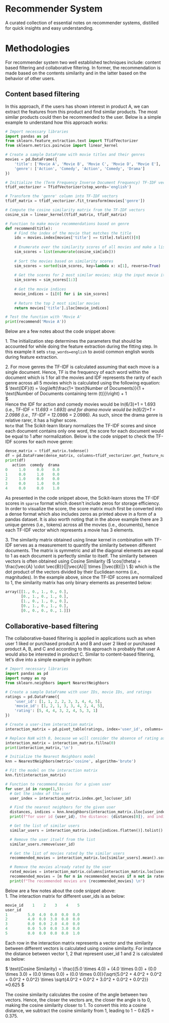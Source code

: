# Recommender System
A curated collection of essential notes on recommender systems, distilled for quick insights and easy understanding.

# Methodologies
For recommender system two well established techniques include: content based filtering and collaborative filtering. In former, the recommendation is made based on the contents similarity and in the latter based on the behavior of other users.

## Content based filtering
In this approach, if the users has shown interest in product A, we can extract the features from this product and find similar products. The most similar products could then be recommended to the user. Below is a simple example to understand how this approach works:

```python
# Import necessary libraries
import pandas as pd
from sklearn.feature_extraction.text import TfidfVectorizer
from sklearn.metrics.pairwise import linear_kernel

# Create a sample DataFrame with movie titles and their genres
movies = pd.DataFrame({
    'title': ['Movie A', 'Movie B', 'Movie C', 'Movie D', 'Movie E'],
    'genre': ['Action', 'Comedy', 'Action', 'Comedy', 'Drama']
})

# Initialize the (Term Frequency Inverse Document Frequency) TF-IDF vectorizer and remove English stop words
tfidf_vectorizer = TfidfVectorizer(stop_words='english')

# Transform the 'genre' column into TF-IDF vectors
tfidf_matrix = tfidf_vectorizer.fit_transform(movies['genre'])

# Compute the cosine similarity matrix from the TF-IDF vectors
cosine_sim = linear_kernel(tfidf_matrix, tfidf_matrix)

# Function to make movie recommendations based on genre
def recommend(title):
    # Find the index of the movie that matches the title
    idx = movies.index[movies['title'] == title].tolist()[0]
    
    # Enumerate over the similarity scores of all movies and make a list
    sim_scores = list(enumerate(cosine_sim[idx]))
    
    # Sort the movies based on similarity scores
    sim_scores = sorted(sim_scores, key=lambda x: x[1], reverse=True)
    
    # Get the scores for 2 most similar movies; skip the input movie itself (hence [1:3])
    sim_scores = sim_scores[1:3]
    
    # Get the movie indices
    movie_indices = [i[0] for i in sim_scores]
    
    # Return the top 2 most similar movies
    return movies['title'].iloc[movie_indices]

# Test the function with 'Movie A'
print(recommend('Movie A'))
```
Below are a few notes about the code snippet above:   

1\. The initialization step determines the parameters that should be accounted for while doing the feature extraction during the fitting step. In this example it sets `stop_words=english` to avoid common english words during feature extraction.

2\. For move genres the TF-IDF is calculated assuming that each move is a single document. Hence, TF is the frequency of each word within the document which is 1 for all the movies and IDF represents the rarity of each genre across all 5 movies which is calculated using the following equation:    
$
\text{IDF}(t) = \log\left(\frac{1+ \text{Number of Documents}}{1 + \text{Number of Documents containing term \(t\)}}\right) + 1   
$   
Hence the IDF for action and comedy movies would be ln(6/3)+1 = 1.693 (i.e., TF-IDF = 1*1.693 = 1.693) and for drama movie would be ln(6/2)+1 = 2.0986 (i.e., TF-IDF = 1*2.0986 = 2.0986). As such, since the drama genre is relative rarer, it has a higher score.    
`Note` that The Scikit-learn library normalizes the TF-IDF scores and since each document contains only one word, the score for each document would be equal to 1 after normalization. Below is the code snippet to check the TF-IDF scores for each move genre:

```python 
dense_matrix = tfidf_matrix.todense()
df = pd.DataFrame(dense_matrix, columns=tfidf_vectorizer.get_feature_names_out())
print(df)
   action  comedy  drama
0     1.0     0.0    0.0
1     0.0     1.0    0.0
2     1.0     0.0    0.0
3     0.0     1.0    0.0
4     0.0     0.0    1.0
```
As presented in the code snippet above, the Scikit-learn stores the TF-IDF scores in `sparse` format which doesn't include zeros for storage efficiency. In order to visualize the score, the score matrix much first be converted into a dense format which also includes zeros as printed above in a form of a pandas dataset. It is also worth noting that in the above example there are 3 unique genres (i.e., tokens) across all the movies (i.e., documents), hence each TF-IDF vector which represents a movie has 3 elements.

3\. The similarity matrix obtained using linear kernel in combination with TF-IDF serves as a measurement to quantify the similarity between different documents. The matrix is symmetric and all the diagonal elements are equal to 1 as each document is perfectly similar to itself. The similarity between vectors is often obtained using Cosine Similarity ($ \cos(\theta) = \frac{\vec{A} \cdot \vec{B}}{||\vec{A}|| \times ||\vec{B}||}
\ $) which is the dot product of the vectors divided by their Euclidean norms (i.e., magnitudes). In the example above, since the TF-IDF scores are normalized to 1, the similarity matrix has only binary elements as presented below:

``` python
array([[1., 0., 1., 0., 0.],
       [0., 1., 0., 1., 0.],
       [1., 0., 1., 0., 0.],
       [0., 1., 0., 1., 0.],
       [0., 0., 0., 0., 1.]])
```

## Collaborative-based filtering
The collaborative-based filtering is applied in applications such as when user 1 liked or purchased product A and B and user 2 liked or purchased product A, B, and C and according to this approach is probably that user A would also be interested in product C. Similar to content-based filtering, let's dive into a simple example in python:

``` python
# Import necessary libraries
import pandas as pd
import numpy as np
from sklearn.neighbors import NearestNeighbors

# Create a sample DataFrame with user IDs, movie IDs, and ratings
ratings = pd.DataFrame({
    'user_id': [1, 1, 2, 2, 3, 3, 4, 4, 5],
    'movie_id': [1, 2, 1, 3, 3, 4, 2, 4, 5],
    'rating': [5, 4, 4, 3, 2, 4, 5, 3, 1]
})

# Create a user-item interaction matrix
interaction_matrix = pd.pivot_table(ratings, index='user_id', columns='movie_id', values='rating')

# Replace NaN with 0, because we will consider the absence of rating as a zero rating
interaction_matrix = interaction_matrix.fillna(0)
print(interaction_matrix,'\n')

# Initialize the Nearest Neighbors model
knn = NearestNeighbors(metric='cosine', algorithm='brute')

# Fit the model on the interaction matrix
knn.fit(interaction_matrix)

# Function to recommend movies for a given user
for user_id in range(1,5):
  # Get the index of the user
  user_index = interaction_matrix.index.get_loc(user_id)

  # Find the nearest neighbors for the given user
  distances, indices = knn.kneighbors(interaction_matrix.iloc[user_index, :].values.reshape(1, -1), n_neighbors=2)
  print(f"for user id {user_id}, the distance: {distances[0]}, and indices are {indices[0]}, ")

  # Get the list of similar users
  similar_users = interaction_matrix.index[indices.flatten()].tolist()

  # Remove the user itself from the list
  similar_users.remove(user_id)

  # Get the list of movies rated by the similar users
  recommended_movies = interaction_matrix.loc[similar_users].mean().sort_values(ascending=False).index.tolist()

  # Remove the movies already rated by the user
  rated_movies = interaction_matrix.columns[interaction_matrix.loc[user_id] > 0].tolist()
  recommended_movies = [m for m in recommended_movies if m not in rated_movies]
  print(f"The recommended movies are {recommended_movies} \n")

```
Below are a few notes about the code snippet above:   
1\. The interaction matrix for different user_ids is as below:
```  PYTHON
movie_id    1    2    3    4    5
user_id                          
1         5.0  4.0  0.0  0.0  0.0
2         4.0  0.0  3.0  0.0  0.0
3         0.0  0.0  2.0  4.0  0.0
4         0.0  5.0  0.0  3.0  0.0
5         0.0  0.0  0.0  0.0  1.0 
```
Each row in the interaction matrix represents a vector and the similarity between different vectors is calculated using cosine similarity. For instance the distance between vector 1, 2 that represent user_id 1 and 2 is calculated as below:

$
\text{Cosine Similarity} = \frac{(5.0 \times 4.0) + (4.0 \times 0.0) + (0.0 \times 3.0) + (0.0 \times 0.0) + (0.0 \times 0.0)}{\sqrt{5.0^2 + 4.0^2 + 0.0^2 + 0.0^2 + 0.0^2} \times \sqrt{4.0^2 + 0.0^2 + 3.0^2 + 0.0^2 + 0.0^2}} ≈0.625
$

The cosine similarity calculates the cosine of the angle between two vectors. Hence, the closer the vectors are, the closer the angle is to 0, making the cosine similarity closer to 1. To convert this into a cosine distance, we subtract the cosine similarity from 1, leading to 1 − 0.625 = 0.375.
